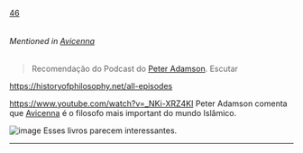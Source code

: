 [46](https://github.com/guilhermeprokisch/guilherme/issues/46) 
###### 

 


###### Mentioned in [Avicenna](Avicenna.md)  
 > Recomendação do Podcast do [Peter Adamson](Peter-Adamson). Escutar

https://historyofphilosophy.net/all-episodes


https://www.youtube.com/watch?v=_NKi-XRZ4KI
Peter Adamson comenta que [Avicenna](Avicenna.md) é o filosofo mais important do mundo Islâmico.


![image](https://user-images.githubusercontent.com/12011070/91582919-e2b89c80-e926-11ea-8a65-74a933a76142.png)
Esses livros parecem interessantes.

-------------------------------------------------------------------------------

